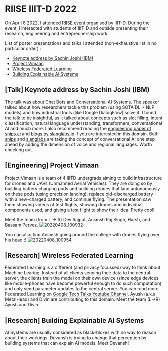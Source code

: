 # RIISE IIIT-D 2022

On April 8 2022, I attended [RIISE event](https://iiitd.ac.in/riise2022/) organised by IIIT-D. During the event, I interacted with students of IIIT-D and outside presenting their research, engineering and entrepreunership work.

List of poster presentations and talks I attended (non-exhaustive list in no particular order) :
- [Keynote address by Sachin Joshi (IBM)](#ibm-keynote)
- [Project Vimaan](#project-vimaan)
- [Wireless Federated Learning](#federated-learning-metalhead)
- [Building Explainable AI Systems](#explainable-ai-devansh)

## [Talk] Keynote address by Sachin Joshi (IBM) <a name="ibm-keynote"></a>

The talk was about Chat Bots and Conversational AI Systems. The speaker talked about how researchers tackle this problem (using SOTA DL + NLP models) and how industrial tools (like Google DialogFlow) solve it. I found the talk to be insightful, as it talked about concepts such as slot filling, intent classification, natural language understanding, transformers, conversational AI and much more. I also recommend reading the [engineering paper of snips.ai](https://arxiv.org/abs/1805.10190) and [blogs by slanglabs.in](https://www.slanglabs.in/blog) if you are interested in this domain. Both [snips](https://snips.ai) and [slanglabs](https://www.slanglabs.in) are taking the concept of conversational AI one step ahead by adding the dimension of voice and regional languages. Worth checking out.

## [Engineering] Project Vimaan <a name="project-vimaan"></a>

Project Vimaan is a team of 4 IIITD undergrads aiming to build infrastructure for drones and UAVs (Unmanned Aerial Vehicles). They are doing so by building battery charging pods and building drones that land autonomously on these pods (using precision landing), replace old-discharged battery with a new-charged battery, and continue flying. 
The presentation saw them showing videos of test flights, showing drones and individual components used, and giving a test flight to show their idea. Pretty cool! 

Meet the team (from L -> R) Dev Rajput, Aniansh Raj Singh, Harsh, and Bassam Pervez. 
![20220408_100932](https://user-images.githubusercontent.com/55680959/170121611-eb012390-a5e9-4a69-9a32-6ad9f9d1cef4.jpg)


You can also find Aniansh going around the college with drones flying over his head :)
![20220408_100954](https://user-images.githubusercontent.com/55680959/170121629-0ce890ac-1168-4c22-b5ec-9053af35a0cf.jpg)

## [Research] Wireless Federated Learning <a name="federated-learning-metalhead"></a>

Federated Learning is a different (and privacy focussed) way to think about Machine Learing. Instead of all clients sending their data to the central server, the clients train the model on their own device (since edge devices like mobile-phones have become powerful enough to do such computation) and only send parameter updates to the central server. You can read more Federated Learning on [Google Tech Talks Youtube Channel](https://www.youtube.com/user/GoogleTechTalks/featured). 
Ayush (a.k.a MetalHead) and Divin are contributing to this domain. Meet the team (L->R) Ayush and Divin.


## [Research] Building Explainable AI Systems <a name="explainable-ai-devansh"></a>

AI Systems are usually considered as black-bloxes with no way to reason about their workings. Devansh is trying to change that perception by building systems that can explain AI models. Meet Devansh!

